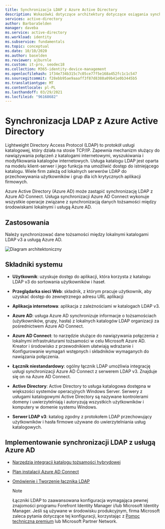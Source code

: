 ```yaml
---
title: Synchronizacja LDAP z Azure Active Directory
description: Wskazówki dotyczące architektury dotyczące osiągania synchronizacji LDAP z Azure Active Directory.
services: active-directory
author: BarbaraSelden
manager: daveba
ms.service: active-directory
ms.workload: identity
ms.subservice: fundamentals
ms.topic: conceptual
ms.date: 10/10/2020
ms.author: baselden
ms.reviewer: ajburnle
ms.custom: it-pro, seodec18
ms.collection: M365-identity-device-management
ms.openlocfilehash: 1f34e734b315c7c05ce77f5e168a452fc1c1c547
ms.sourcegitcommit: f28ebb95ae9aaaff3f87d8388a09b41e0b3445b5
ms.translationtype: MT
ms.contentlocale: pl-PL
ms.lasthandoff: 03/29/2021
ms.locfileid: "96168682"
---
```

# <a name="ldap-synchronization-with-azure-active-directory"></a>Synchronizacja LDAP z Azure Active Directory

Lightweight Directory Access Protocol (LDAP) to protokół usługi katalogowej, który działa na stosie TCP/IP. Zapewnia mechanizm służący do nawiązywania połączeń z katalogami internetowymi, wyszukiwania i modyfikowania katalogów internetowych. Usługa katalogu LDAP jest oparta na modelu klient-serwer i jego funkcja ma umożliwić dostęp do istniejącego katalogu. Wiele firm zależą od lokalnych serwerów LDAP do przechowywania użytkowników i grup dla ich krytycznych aplikacji firmowych. 

Azure Active Directory (Azure AD) może zastąpić synchronizację LDAP z Azure AD Connect. Usługa synchronizacji Azure AD Connect wykonuje wszystkie operacje związane z synchronizacją danych tożsamości między środowiskami lokalnymi i usługą Azure AD. 

## <a name="use-when"></a>Zastosowania

Należy synchronizować dane tożsamości między lokalnymi katalogami LDAP v3 a usługą Azure AD. 

![Diagram architektoniczny](./media/authentication-patterns/ldap-sync.png)

## <a name="components-of-system"></a>Składniki systemu

* **Użytkownik**: uzyskuje dostęp do aplikacji, która korzysta z katalogu LDAP v3 do sortowania użytkowników i haseł.

* **Przeglądarka sieci Web**: składnik, z którym pracuje użytkownik, aby uzyskać dostęp do zewnętrznego adresu URL aplikacji

* **Aplikacja internetowa**: aplikacja z zależnościami w katalogach LDAP v3.

* **Azure AD**: usługa Azure AD synchronizuje informacje o tożsamościach (użytkowników, grupy, hasła) z lokalnych katalogów LDAP organizacji za pośrednictwem Azure AD Connect. 

* **Azure AD Connect**: to narzędzie służące do nawiązywania połączenia z lokalnymi infrastrukturami tożsamości w celu Microsoft Azure AD. Kreator i środowisko z przewodnikiem ułatwiają wdrażanie i Konfigurowanie wymagań wstępnych i składników wymaganych do nawiązania połączenia. 

* **Łącznik niestandardowy**: ogólny łącznik LDAP umożliwia integrację usługi synchronizacji Azure AD Connect z serwerem LDAP v3. Znajduje się on na Azure AD Connect.

* **Active Directory**: Active Directory to usługa katalogowa dostępna w większości systemów operacyjnych Windows Server. Serwery z usługami katalogowymi Active Directory są nazywane kontrolerami domeny i uwierzytelniają i autoryzują wszystkich użytkowników i komputery w domenie systemu Windows.

* **Serwer LDAP v3**: katalog zgodny z protokołem LDAP przechowujący użytkowników i hasła firmowe używane do uwierzytelniania usług katalogowych.

## <a name="implement-ldap-synchronization-with-azure-ad"></a>Implementowanie synchronizacji LDAP z usługą Azure AD

* [Narzędzia integracji katalogu tożsamości hybrydowej](../hybrid/plan-hybrid-identity-design-considerations-tools-comparison.md) 

* [Plan instalacji Azure AD Connect](../hybrid/how-to-connect-install-roadmap.md) 

* [Omówienie i Tworzenie łącznika LDAP](/microsoft-identity-manager/reference/microsoft-identity-manager-2016-connector-genericldap) 

   > [!NOTE]
   > Łączniki LDAP to zaawansowana konfiguracja wymagająca pewnej znajomości programu Forefront Identity Manager i/lub Microsoft Identity Manager. Jeśli są używane w środowisku produkcyjnym, firma Microsoft zaleca pytania dotyczące tej konfiguracji, korzystając z [Pomoc techniczna premium](https://support.microsoft.com/premier) lub Microsoft Partner Network.

